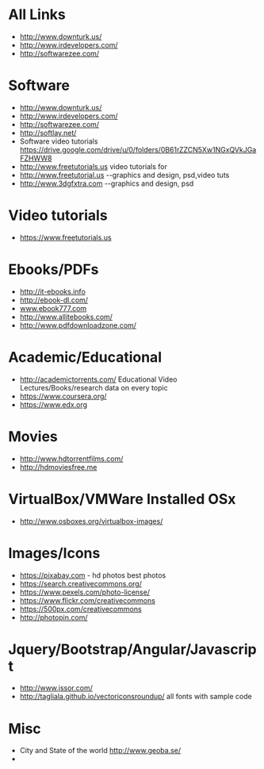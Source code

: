 # All Links
* http://www.downturk.us/
* http://www.irdevelopers.com/
* http://softwarezee.com/

# Software
* http://www.downturk.us/
* http://www.irdevelopers.com/
* http://softwarezee.com/
* http://softlay.net/
* Software video tutorials https://drive.google.com/drive/u/0/folders/0B61rZZCN5Xw1NGxQVkJGaFZHWW8
* http://www.freetutorials.us     video tutorials for
* http://www.freetutorial.us      --graphics and design, psd,video tuts
* http://www.3dgfxtra.com    --graphics and design, psd

# Video tutorials
* https://www.freetutorials.us

# Ebooks/PDFs
* http://it-ebooks.info
* http://ebook-dl.com/
* www.ebook777.com
* http://www.allitebooks.com/
* http://www.pdfdownloadzone.com/

# Academic/Educational 
* http://academictorrents.com/   Educational Video Lectures/Books/research data on every topic
* https://www.coursera.org/
* https://www.edx.org

# Movies
* http://www.hdtorrentfilms.com/
* http://hdmoviesfree.me

# VirtualBox/VMWare Installed OSx
* http://www.osboxes.org/virtualbox-images/

# Images/Icons
* https://pixabay.com - hd photos best photos
* https://search.creativecommons.org/
* https://www.pexels.com/photo-license/
* https://www.flickr.com/creativecommons
* https://500px.com/creativecommons
* http://photopin.com/

# Jquery/Bootstrap/Angular/Javascript
* http://www.jssor.com/
* http://tagliala.github.io/vectoriconsroundup/  all fonts with sample code

# Misc
* City and State of the world http://www.geoba.se/
* 

